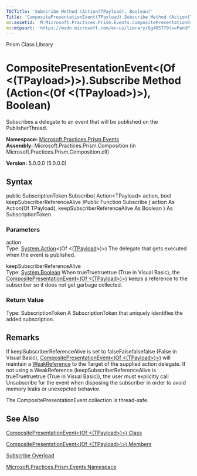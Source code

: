 ```yaml
---
TOCTitle: 'Subscribe Method (Action(TPayload), Boolean)'
Title: 'CompositePresentationEvent(TPayload).Subscribe Method (Action(TPayload), Boolean) (Microsoft.Practices.Prism.Events)'
ms:assetid: 'M:Microsoft.Practices.Prism.Events.CompositePresentationEvent\`1.Subscribe(System.Action{\`0},System.Boolean)'
ms:mtpsurl: 'https://msdn.microsoft.com/en-us/library/Gg405770(v=PandP.50)'
---
```


Prism Class Library

CompositePresentationEvent&lt;(Of &lt;(TPayload&gt;)&gt;).Subscribe Method (Action&lt;(Of &lt;(TPayload&gt;)&gt;), Boolean)
===============================================================================================================================

Subscribes a delegate to an event that will be published on the PublisherThread.

**Namespace:** [Microsoft.Practices.Prism.Events](https://msdn.microsoft.com/n:microsoft.practices.prism.events)
**Assembly:** Microsoft.Practices.Prism.Composition (in Microsoft.Practices.Prism.Composition.dll)

**Version:** 5.0.0.0 (5.0.0.0)

## Syntax


<span id="syntaxToggle"></span>public SubscriptionToken Subscribe( Action&lt;TPayload&gt; action, bool keepSubscriberReferenceAlive )Public Function Subscribe ( action As Action(Of TPayload), keepSubscriberReferenceAlive As Boolean ) As SubscriptionToken

### Parameters

action  
Type: [System.Action](http://msdn2.microsoft.com/en-us/library/018hxwa8)&lt;(Of &lt;([TPayload](https://msdn.microsoft.com/t:microsoft.practices.prism.events.compositepresentationevent%601)&gt;)&gt;)
The delegate that gets executed when the event is published.

keepSubscriberReferenceAlive  
Type: [System.Boolean](http://msdn2.microsoft.com/en-us/library/a28wyd50)
When trueTruetruetrue (True in Visual Basic), the [CompositePresentationEvent&lt;(Of &lt;(TPayload&gt;)&gt;)](https://msdn.microsoft.com/t:microsoft.practices.prism.events.compositepresentationevent%601) keeps a reference to the subscriber so it does not get garbage collected.

### Return Value

Type: SubscriptionToken
A SubscriptionToken that uniquely identifies the added subscription.

Remarks
-------

<span id="remarksToggle"></span> If keepSubscriberReferenceAlive is set to falseFalsefalsefalse (False in Visual Basic), [CompositePresentationEvent&lt;(Of &lt;(TPayload&gt;)&gt;)](https://msdn.microsoft.com/t:microsoft.practices.prism.events.compositepresentationevent%601) will maintain a [WeakReference](http://msdn2.microsoft.com/en-us/library/hbh8w2zd) to the Target of the supplied action delegate. If not using a WeakReference (keepSubscriberReferenceAlive is trueTruetruetrue (True in Visual Basic)), the user must explicitly call Unsubscribe for the event when disposing the subscriber in order to avoid memory leaks or unexepcted behavior.

The CompositePresentationEvent collection is thread-safe.

See Also
--------


[CompositePresentationEvent&lt;(Of &lt;(TPayload&gt;)&gt;) Class](https://msdn.microsoft.com/t:microsoft.practices.prism.events.compositepresentationevent%601)

[CompositePresentationEvent&lt;(Of &lt;(TPayload&gt;)&gt;) Members](https://msdn.microsoft.com/allmembers.t:microsoft.practices.prism.events.compositepresentationevent%601)

[Subscribe Overload](https://msdn.microsoft.com/overload:microsoft.practices.prism.events.compositepresentationevent%601.subscribe)

[Microsoft.Practices.Prism.Events Namespace](https://msdn.microsoft.com/n:microsoft.practices.prism.events)
